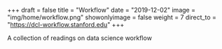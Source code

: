 +++
draft = false
title = "Workflow"
date = "2019-12-02"
image = "img/home/workflow.png"
showonlyimage = false
weight = 7
direct_to = "https://dcl-workflow.stanford.edu"
+++

A collection of readings on data science workflow
